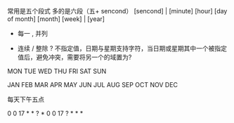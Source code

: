 

常用是五个段式
多的是六段（五+ sencond）
[sencond] | [minute] [hour] [day of month] [month] [week] | [year]


*   每一
,   并列
-   连续 
/   整除
? 不指定值，日期与星期支持字符，当日期或星期其中一个被指定值后，避免冲突，需要将另一个的域置为?


MON
TUE
WED
THU
FRI
SAT
SUN

JAN
FEB
MAR
APR
MAY
JUN
JUL
AUG
SEP
OCT
NOV
DEC


每天下午五点

0 0 17 * * ? *
0 0 17 ? * * *
